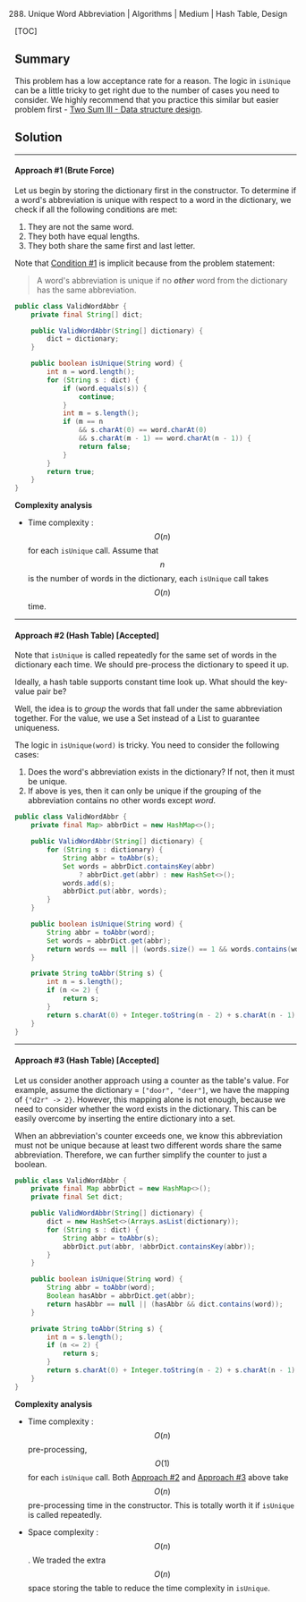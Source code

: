288. Unique Word Abbreviation | Algorithms | Medium | Hash Table, Design

[TOC]

## Summary

This problem has a low acceptance rate for a reason. The logic in `isUnique` can be a little tricky to get right due to the number of cases you need to consider. We highly recommend that you practice this similar but easier problem first - [Two Sum III - Data structure design](https://leetcode.com/problems/two-sum-iii-data-structure-design/).

## Solution
---
#### Approach #1 (Brute Force)

Let us begin by storing the dictionary first in the constructor. To determine if a word's abbreviation is unique with respect to a word in the dictionary, we check if all the following conditions are met:

1. They are not the same word.
2. They both have equal lengths.
3. They both share the same first and last letter.

Note that [Condition #1](#condition-1) is implicit because from the problem statement:

>A word's abbreviation is unique if no ***other*** word from the dictionary has the same abbreviation.

```java
public class ValidWordAbbr {
    private final String[] dict;

    public ValidWordAbbr(String[] dictionary) {
        dict = dictionary;
    }

    public boolean isUnique(String word) {
        int n = word.length();
        for (String s : dict) {
            if (word.equals(s)) {
                continue;
            }
            int m = s.length();
            if (m == n
                && s.charAt(0) == word.charAt(0)
                && s.charAt(m - 1) == word.charAt(n - 1)) {
                return false;
            }
        }
        return true;
    }
}
```

**Complexity analysis**

* Time complexity : $$O(n)$$ for each `isUnique` call.
Assume that $$n$$ is the number of words in the dictionary, each `isUnique` call takes $$O(n)$$ time.

---
#### Approach #2 (Hash Table) [Accepted]

Note that `isUnique` is called repeatedly for the same set of words in the dictionary each time. We should pre-process the dictionary to speed it up.

Ideally, a hash table supports constant time look up. What should the key-value pair be?

Well, the idea is to *group* the words that fall under the same abbreviation together. For the value, we use a Set instead of a List to guarantee uniqueness.

The logic in `isUnique(word)` is tricky. You need to consider the following cases:

1. Does the word's abbreviation exists in the dictionary? If not, then it must be unique.
2. If above is yes, then it can only be unique if the grouping of the abbreviation contains no other words except *word*.

```java
public class ValidWordAbbr {
    private final Map> abbrDict = new HashMap<>();

    public ValidWordAbbr(String[] dictionary) {
        for (String s : dictionary) {
            String abbr = toAbbr(s);
            Set words = abbrDict.containsKey(abbr)
                ? abbrDict.get(abbr) : new HashSet<>();
            words.add(s);
            abbrDict.put(abbr, words);
        }
    }

    public boolean isUnique(String word) {
        String abbr = toAbbr(word);
        Set words = abbrDict.get(abbr);
        return words == null || (words.size() == 1 && words.contains(word));
    }

    private String toAbbr(String s) {
        int n = s.length();
        if (n <= 2) {
            return s;
        }
        return s.charAt(0) + Integer.toString(n - 2) + s.charAt(n - 1);
    }
}
```

---
#### Approach #3 (Hash Table) [Accepted]

Let us consider another approach using a counter as the table's value. For example, assume the dictionary = `["door", "deer"]`, we have the mapping of `{"d2r" -> 2}`. However, this mapping alone is not enough, because we need to consider whether the word exists in the dictionary. This can be easily overcome by inserting the entire dictionary into a set.

When an abbreviation's counter exceeds one, we know this abbreviation must not be unique because at least two different words share the same abbreviation. Therefore, we can further simplify the counter to just a boolean.

```java
public class ValidWordAbbr {
    private final Map abbrDict = new HashMap<>();
    private final Set dict;

    public ValidWordAbbr(String[] dictionary) {
        dict = new HashSet<>(Arrays.asList(dictionary));
        for (String s : dict) {
            String abbr = toAbbr(s);
            abbrDict.put(abbr, !abbrDict.containsKey(abbr));
        }
    }

    public boolean isUnique(String word) {
        String abbr = toAbbr(word);
        Boolean hasAbbr = abbrDict.get(abbr);
        return hasAbbr == null || (hasAbbr && dict.contains(word));
    }

    private String toAbbr(String s) {
        int n = s.length();
        if (n <= 2) {
            return s;
        }
        return s.charAt(0) + Integer.toString(n - 2) + s.charAt(n - 1);
    }
}
```

**Complexity analysis**

* Time complexity : $$O(n)$$ pre-processing, $$O(1)$$ for each `isUnique` call.
Both [Approach #2](#approach-2) and [Approach #3](#approach-3) above take $$O(n)$$ pre-processing time in the constructor. This is totally worth it if `isUnique` is called repeatedly.

* Space complexity : $$O(n)$$.
We traded the extra $$O(n)$$ space storing the table to reduce the time complexity in `isUnique`.
